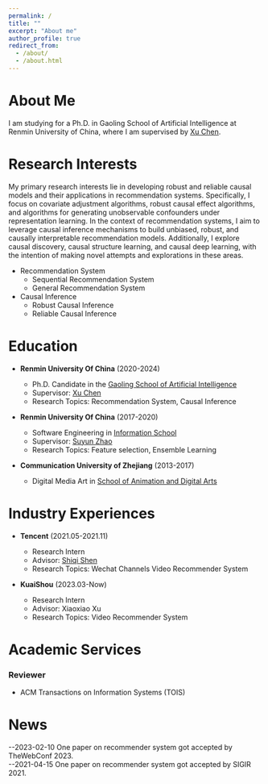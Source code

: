 ```yaml
---
permalink: /
title: ""
excerpt: "About me"
author_profile: true
redirect_from:
  - /about/
  - /about.html
---
```


# About Me
I am studying for a Ph.D. in Gaoling School of Artificial Intelligence at Renmin University of China, where I am supervised by [Xu Chen](http://xu-chen.com/). 

# Research Interests
My primary research interests lie in developing robust and reliable causal models and their applications in recommendation systems. Specifically, I focus on covariate adjustment algorithms, robust causal effect algorithms, and algorithms for generating unobservable confounders under representation learning. In the context of recommendation systems, I aim to leverage causal inference mechanisms to build unbiased, robust, and causally interpretable recommendation models. Additionally, I explore causal discovery, causal structure learning, and causal deep learning, with the intention of making novel attempts and explorations in these areas.
- Recommendation System
    - Sequential Recommendation System
    - General Recommendation System
- Causal Inference
    - Robust Causal Inference
    - Reliable Causal Inference

# Education
- **Renmin University Of China** (2020-2024)
  - Ph.D. Candidate in the [Gaoling School of Artificial Intelligence](http://ai.ruc.edu.cn/)
  - Supervisor: [Xu Chen](http://xu-chen.com/)
  - Research Topics: Recommendation System, Causal Inference

- **Renmin University Of China** (2017-2020)
  - Software Engineering in [Information School](http://rucfd.ruc.edu.cn/)
  - Supervisor: [Suyun Zhao](http://rucfd.ruc.edu.cn/)
  - Research Topics: Feature selection, Ensemble Learning

- **Communication University of Zhejiang** (2013-2017)
  - Digital Media Art in [School of Animation and Digital Arts](http://dhxy.cuz.edu.cn/)

# Industry Experiences
- **Tencent** (2021.05-2021.11)
  - Research Intern
  - Advisor: [Shiqi Shen](http://shenshiqi.com/academic/index_en.html)
  - Research Topics: Wechat Channels Video Recommender System

- **KuaiShou** (2023.03-Now)
  - Research Intern
  - Advisor: Xiaoxiao Xu
  - Research Topics: Video Recommender System

# Academic Services
### Reviewer
- ACM Transactions on Information Systems (TOIS)

# News
--2023-02-10 One paper on recommender system got accepted by TheWebConf 2023.  
--2021-04-15 One paper on recommender system got accepted by SIGIR 2021.

<script type="text/javascript" id="clustrmaps" src="//clustrmaps.com/map_v2.js?d=DHC7GLWQ_Z38QzAXQ2uhcDSbbouBsvImSjrmQuVdX5w&cl=ffffff&w=a"></script>

